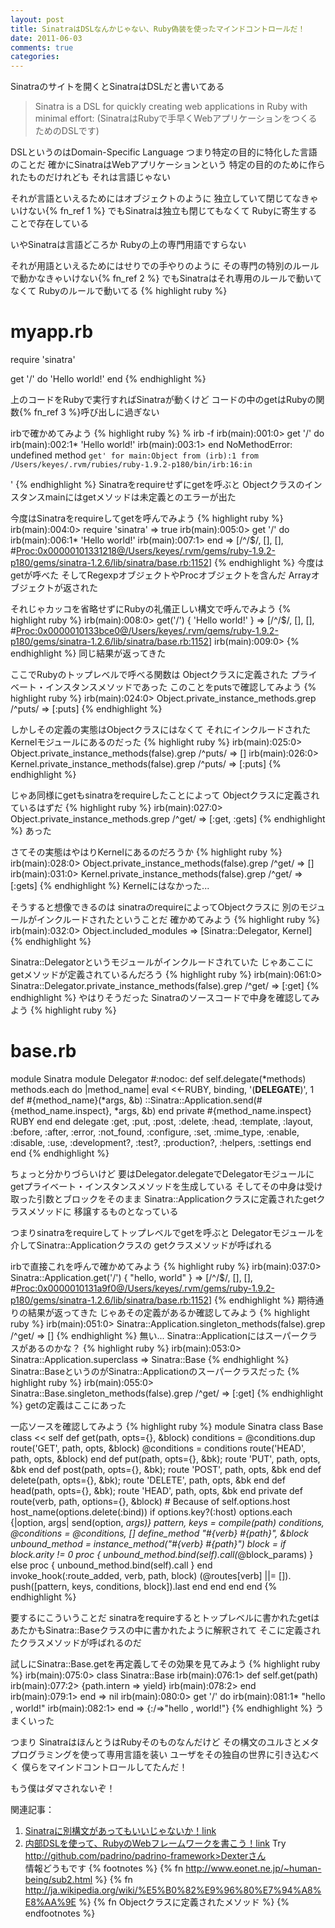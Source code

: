 ```yaml
---
layout: post
title: SinatraはDSLなんかじゃない、Ruby偽装を使ったマインドコントロールだ！
date: 2011-06-03
comments: true
categories:
---
```



Sinatraのサイトを開くとSinatraはDSLだと書いてある
> 
> Sinatra is a DSL for quickly creating web applications in Ruby with minimal effort:
> (SinatraはRubyで手早くWebアプリケーションをつくるためのDSLです)


DSLというのはDomain-Specific Language
つまり特定の目的に特化した言語のことだ
確かにSinatraはWebアプリケーションという
特定の目的のために作られたものだけれども
それは言語じゃない

それが言語といえるためにはオブジェクトのように
独立していて閉じてなきゃいけない{% fn_ref 1 %}
でもSinatraは独立も閉じてもなくて
Rubyに寄生することで存在している

いやSinatraは言語どころか
Rubyの上の専門用語ですらない

それが用語といえるためにはせりでの手やりのように
その専門の特別のルールで動かなきゃいけない{% fn_ref 2 %}
でもSinatraはそれ専用のルールで動いてなくて
Rubyのルールで動いてる
{% highlight ruby %}
  # myapp.rb
  require 'sinatra'
  
  get '/' do
    'Hello world!'
  end
{% endhighlight %}

上のコードをRubyで実行すればSinatraが動くけど
コードの中のgetはRubyの関数{% fn_ref 3 %}呼び出しに過ぎない

irbで確かめてみよう
{% highlight ruby %}
% irb -f
irb(main):001:0> get '/' do
irb(main):002:1*  'Hello world!'
irb(main):003:1> end
NoMethodError: undefined method `get' for main:Object
        from (irb):1
        from /Users/keyes/.rvm/rubies/ruby-1.9.2-p180/bin/irb:16:in `<main>'
{% endhighlight %}
Sinatraをrequireせずにgetを呼ぶと
Objectクラスのインスタンスmainにはgetメソッドは未定義とのエラーが出た

今度はSinatraをrequireしてgetを呼んでみよう
{% highlight ruby %}
irb(main):004:0> require 'sinatra'
=> true
irb(main):005:0> get '/' do
irb(main):006:1*  'Hello world!'
irb(main):007:1> end
=> [/^\/$/, [], [], #<Proc:0x00000101331218@/Users/keyes/.rvm/gems/ruby-1.9.2-p180/gems/sinatra-1.2.6/lib/sinatra/base.rb:1152>]
{% endhighlight %}
今度はgetが呼べた
そしてRegexpオブジェクトやProcオブジェクトを含んだ
Arrayオブジェクトが返された

それじゃカッコを省略せずにRubyの礼儀正しい構文で呼んでみよう
{% highlight ruby %}
irb(main):008:0> get('/') { 'Hello world!' }
=> [/^\/$/, [], [], #<Proc:0x0000010133bce0@/Users/keyes/.rvm/gems/ruby-1.9.2-p180/gems/sinatra-1.2.6/lib/sinatra/base.rb:1152>]
irb(main):009:0> 
{% endhighlight %}
同じ結果が返ってきた

ここでRubyのトップレベルで呼べる関数は
Objectクラスに定義された
プライベート・インスタンスメソッドであった
このことをputsで確認してみよう
{% highlight ruby %}
irb(main):024:0> Object.private_instance_methods.grep /^puts/
=> [:puts]
{% endhighlight %}

しかしその定義の実態はObjectクラスにはなくて
それにインクルードされたKernelモジュールにあるのだった
{% highlight ruby %}
irb(main):025:0> Object.private_instance_methods(false).grep /^puts/
=> []
irb(main):026:0> Kernel.private_instance_methods(false).grep /^puts/
=> [:puts]
{% endhighlight %}

じゃあ同様にgetもsinatraをrequireしたことによって
Objectクラスに定義されているはずだ
{% highlight ruby %}
irb(main):027:0> Object.private_instance_methods.grep /^get/
=> [:get, :gets]
{% endhighlight %}
あった

さてその実態はやはりKernelにあるのだろうか
{% highlight ruby %}
irb(main):028:0> Object.private_instance_methods(false).grep /^get/
=> []
irb(main):031:0> Kernel.private_instance_methods(false).grep /^get/
=> [:gets]
{% endhighlight %}
Kernelにはなかった...

そうすると想像できるのは
sinatraのrequireによってObjectクラスに
別のモジュールがインクルードされたということだ
確かめてみよう
{% highlight ruby %}
irb(main):032:0> Object.included_modules
=> [Sinatra::Delegator, Kernel]
{% endhighlight %}

Sinatra::Delegatorというモジュールがインクルードされていた
じゃあここにgetメソッドが定義されているんだろう
{% highlight ruby %}
irb(main):061:0> Sinatra::Delegator.private_instance_methods(false).grep /^get/
=> [:get]
{% endhighlight %}
やはりそうだった
Sinatraのソースコードで中身を確認してみよう
{% highlight ruby %}
# base.rb
module Sinatra
  module Delegator #:nodoc:
    def self.delegate(*methods)
      methods.each do |method_name|
        eval <<-RUBY, binding, '(__DELEGATE__)', 1
          def #{method_name}(*args, &b)
            ::Sinatra::Application.send(#{method_name.inspect}, *args, &b)
          end
          private #{method_name.inspect}
        RUBY
      end
    end
    delegate :get, :put, :post, :delete, :head, :template, :layout,
             :before, :after, :error, :not_found, :configure, :set, :mime_type,
             :enable, :disable, :use, :development?, :test?, :production?,
             :helpers, :settings
  end
end
{% endhighlight %}

ちょっと分かりづらいけど
要はDelegator.delegateでDelegatorモジュールに
getプライベート・インスタンスメソッドを生成している
そしてその中身は受け取った引数とブロックをそのまま
Sinatra::Applicationクラスに定義されたgetクラスメソッドに
移譲するものとなっている

つまりsinatraをrequireしてトップレベルでgetを呼ぶと
Delegatorモジュールを介してSinatra::Applicationクラスの
getクラスメソッドが呼ばれる

irbで直接これを呼んで確かめてみよう
{% highlight ruby %}
irb(main):037:0> Sinatra::Application.get('/') { "hello, world" }
=> [/^\/$/, [], [], #<Proc:0x0000010131a9f0@/Users/keyes/.rvm/gems/ruby-1.9.2-p180/gems/sinatra-1.2.6/lib/sinatra/base.rb:1152>]
{% endhighlight %}
期待通りの結果が返ってきた
じゃあその定義があるか確認してみよう
{% highlight ruby %}
irb(main):051:0> Sinatra::Application.singleton_methods(false).grep /^get/
=> []
{% endhighlight %}
無い...
Sinatra::Applicationにはスーパークラスがあるのかな？
{% highlight ruby %}
irb(main):053:0> Sinatra::Application.superclass
=> Sinatra::Base
{% endhighlight %}
Sinatra::BaseというのがSinatra::Applicationのスーパークラスだった
{% highlight ruby %}
irb(main):055:0> Sinatra::Base.singleton_methods(false).grep /^get/
=> [:get]
{% endhighlight %}
getの定義はここにあった

一応ソースを確認してみよう
{% highlight ruby %}
module Sinatra
  class Base
    class << self
      def get(path, opts={}, &block)
        conditions = @conditions.dup
        route('GET', path, opts, &block)
        @conditions = conditions
        route('HEAD', path, opts, &block)
      end
      def put(path, opts={}, &bk);    route 'PUT',    path, opts, &bk end
      def post(path, opts={}, &bk);   route 'POST',   path, opts, &bk end
      def delete(path, opts={}, &bk); route 'DELETE', path, opts, &bk end
      def head(path, opts={}, &bk);   route 'HEAD',   path, opts, &bk end
    private
      def route(verb, path, options={}, &block)
        # Because of self.options.host
        host_name(options.delete(:bind)) if options.key?(:host)
        options.each {|option, args| send(option, *args)}
        pattern, keys = compile(path)
        conditions, @conditions = @conditions, []
        define_method "#{verb} #{path}", &block
        unbound_method = instance_method("#{verb} #{path}")
        block =
          if block.arity != 0
            proc { unbound_method.bind(self).call(*@block_params) }
          else
            proc { unbound_method.bind(self).call }
          end
        invoke_hook(:route_added, verb, path, block)
        (@routes[verb] ||= []).
          push([pattern, keys, conditions, block]).last
      end
    end
  end
end
{% endhighlight %}

要するにこういうことだ
sinatraをrequireするとトップレベルに書かれたgetは
あたかもSinatra::Baseクラスの中に書かれたように解釈されて
そこに定義されたクラスメソッドが呼ばれるのだ

試しにSinatra::Base.getを再定義してその効果を見てみよう
{% highlight ruby %}
irb(main):075:0> class Sinatra::Base
irb(main):076:1>   def self.get(path)
irb(main):077:2>     {path.intern => yield}
irb(main):078:2>   end
irb(main):079:1> end
=> nil
irb(main):080:0> get '/' do
irb(main):081:1*  "hello , world!"
irb(main):082:1> end
=> {:/=>"hello , world!"}
{% endhighlight %}
うまくいった

つまり
SinatraはほんとうはRubyそのものなんだけど
その構文のユルさとメタプログラミングを使って専用言語を装い
ユーザをその独自の世界に引き込むべく
僕らをマインドコントロールしてたんだ！

もう僕はダマされないぞ！

関連記事：
1. [Sinatraに別構文があってもいいじゃないか！](http://d.hatena.ne.jp/keyesberry/20110605/p1)[link](http://d.hatena.ne.jp/keyesberry/20110605/p1:bookmark)
1. [内部DSLを使って、RubyのWebフレームワークを書こう！](http://d.hatena.ne.jp/keyesberry/20110607/p1)[link](http://d.hatena.ne.jp/keyesberry/20110607/p1:bookmark)
Try http://github.com/padrino/padrino-framework>Dexterさん<br>情報どうもです
{% footnotes %}
   {% fn http://www.eonet.ne.jp/~human-being/sub2.html %}
   {% fn http://ja.wikipedia.org/wiki/%E5%B0%82%E9%96%80%E7%94%A8%E8%AA%9E %}
   {% fn Objectクラスに定義されたメソッド %}
{% endfootnotes %}
